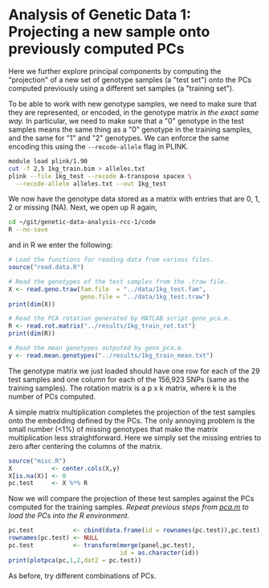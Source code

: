 # Analysis of Genetic Data 1: Projecting a new sample onto previously computed PCs

Here we further explore principal components by computing the
"projection" of a new set of genotype samples (a "test set") onto the
PCs computed previously using a different set samples (a "training set").

To be able to work with new genotype samples, we need to make sure
that they are represented, or encoded, in the genotype matrix *in the
exact same way.* In particular, we need to make sure that a "0"
genotype in the test samples means the same thing as a "0" genotype in
the training samples, and the same for "1" and "2" genotypes. We can
enforce the same encoding this using the `--recode-allele` flag in
PLINK.

```bash
module load plink/1.90
cut -f 2,5 1kg_train.bim > alleles.txt
plink --file 1kg_test --recode A-transpose spacex \
  --recode-allele alleles.txt --out 1kg_test
```

We now have the genotype data stored as a matrix with entries that are
0, 1, 2 or missing (NA). Next, we open up R again,

```bash
cd ~/git/genetic-data-analysis-rcc-1/code
R --no-save
```

and in R we enter the following:

```R
# Load the functions for reading data from various files.
source("read.data.R")

# Read the genotypes of the test samples from the .traw file. 
X <- read.geno.traw(fam.file  = "../data/1kg_test.fam",
                    geno.file = "../data/1kg_test.traw")
print(dim(X))

# Read the PCA rotation generated by MATLAB script geno_pca.m.
R <- read.rot.matrix("../results/1kg_train_rot.txt")
print(dim(R))

# Read the mean genotypes outputed by geno_pca.m.
y <- read.mean.genotypes("../results/1kg_train_mean.txt")
```

The genotype matrix we just loaded should have one row for each of the
29 test samples and one column for each of the 156,923 SNPs (same as
the training samples). The rotation matrix is a p x k matrix, where k
is the number of PCs computed.

A simple matrix multiplication completes the projection of the test
samples onto the embedding defined by the PCs. The only annoying
problem is the small number (<1%) of missing genotypes that make the
matrix multiplication less straightforward. Here we simply set the
missing entries to zero after centering the columns of the matrix.

```R
source("misc.R")
X           <- center.cols(X,y)
X[is.na(X)] <- 0
pc.test     <- X %*% R
```

Now we will compare the projection of these test samples against the
PCs computed for the training samples. *Repeat previous steps from
[pca.m](../code/pca.m) to load the PCs into the R environment.*

```R
pc.test           <- cbind(data.frame(id = rownames(pc.test)),pc.test)
rownames(pc.test) <- NULL
pc.test           <- transform(merge(panel,pc.test),
                               id = as.character(id))
print(plotpca(pc,1,2,dat2 = pc.test))
```

As before, try different combinations of PCs.
